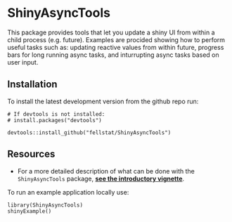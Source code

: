 # ShinyAsyncTools

This package provides tools that let you update a shiny UI from within a child process (e.g. future). Examples are procided showing how to perform useful tasks such as: updating reactive values from within future, progress bars for long running async tasks, and inturrupting async tasks based on user input.

## Installation

To install the latest development version from the github repo run:
```
# If devtools is not installed:
# install.packages("devtools")

devtools::install_github("fellstat/ShinyAsyncTools")
```

## Resources


* For a more detailed description of what can be done with the ``ShinyAsyncTools`` package, **[see the introductory vignette](http://htmlpreview.github.io/?https://github.com/fellstat/ShinyAsyncTools/blob/master/inst/doc/shinymp.html)**.

To run an example application locally use:
```
library(ShinyAsyncTools)
shinyExample()
```

